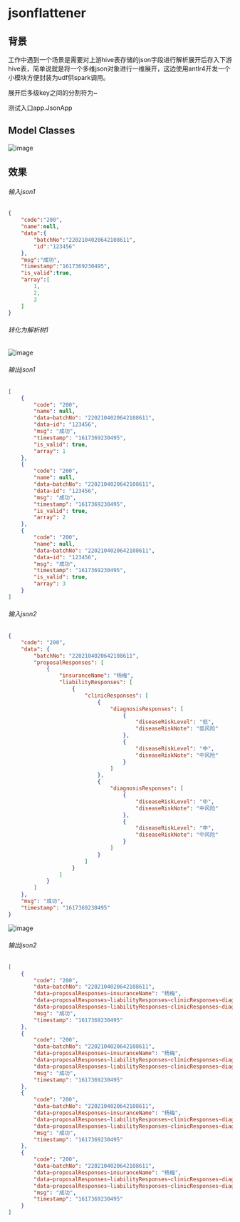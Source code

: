 # jsonflattener

## 背景

工作中遇到一个场景是需要对上游hive表存储的json字段进行解析展开后存入下游hive表，简单说就是将一个多维json对象进行一维展开，这边使用antlr4开发一个小模块方便封装为udf供spark调用。

展开后多级key之间的分割符为~

测试入口app.JsonApp

## Model Classes

![image](https://github.com/jiandongchen/jsonflatter/blob/main/image/model-classes.png)

## 效果

###### 输入json1

```json
{
    "code":"200",
    "name":null,
    "data":{
        "batchNo":"2202104020642108611",
        "id":"123456"
    },
    "msg":"成功",
    "timestamp":"1617369230495",
    "is_valid":true,
    "array":[
        1,
        2,
        3
    ]
}
```

###### 转化为解析树1

![image](https://github.com/jiandongchen/jsonflatter/blob/main/image/parse-tree1.png)

###### 输出json1

```json
[
	{
		"code": "200",
		"name": null,
		"data~batchNo": "2202104020642108611",
		"data~id": "123456",
		"msg": "成功",
		"timestamp": "1617369230495",
		"is_valid": true,
		"array": 1
	},
	{
		"code": "200",
		"name": null,
		"data~batchNo": "2202104020642108611",
		"data~id": "123456",
		"msg": "成功",
		"timestamp": "1617369230495",
		"is_valid": true,
		"array": 2
	},
	{
		"code": "200",
		"name": null,
		"data~batchNo": "2202104020642108611",
		"data~id": "123456",
		"msg": "成功",
		"timestamp": "1617369230495",
		"is_valid": true,
		"array": 3
	}
]
```

###### 输入json2

```json
{
	"code": "200",
	"data": {
		"batchNo": "2202104020642108611",
		"proposalResponses": [
			{
				"insuranceName": "杨梅",
				"liabilityResponses": [
					{
						"clinicResponses": [
							{
								"diagnosisResponses": [
									{
										"diseaseRiskLevel": "低",
										"diseaseRiskNote": "低风险"
									},
									{
										"diseaseRiskLevel": "中",
										"diseaseRiskNote": "中风险"
									}
								]
							},
							{
								"diagnosisResponses": [
									{
										"diseaseRiskLevel": "中",
										"diseaseRiskNote": "中风险"
									},
									{
										"diseaseRiskLevel": "中",
										"diseaseRiskNote": "中风险"
									}
								]
							}
						]
					}
				]
			}
		]
	},
	"msg": "成功",
	"timestamp": "1617369230495"
}
```

![image](https://github.com/jiandongchen/jsonflatter/blob/main/image/flatten-dataframe1.jpg)

###### 输出json2

```json
[
	{
		"code": "200",
		"data~batchNo": "2202104020642108611",
		"data~proposalResponses~insuranceName": "杨梅",
		"data~proposalResponses~liabilityResponses~clinicResponses~diagnosisResponses~diseaseRiskLevel": "低",
		"data~proposalResponses~liabilityResponses~clinicResponses~diagnosisResponses~diseaseRiskNote": "低风险",
		"msg": "成功",
		"timestamp": "1617369230495"
	},
	{
		"code": "200",
		"data~batchNo": "2202104020642108611",
		"data~proposalResponses~insuranceName": "杨梅",
		"data~proposalResponses~liabilityResponses~clinicResponses~diagnosisResponses~diseaseRiskLevel": "中",
		"data~proposalResponses~liabilityResponses~clinicResponses~diagnosisResponses~diseaseRiskNote": "中风险",
		"msg": "成功",
		"timestamp": "1617369230495"
	},
	{
		"code": "200",
		"data~batchNo": "2202104020642108611",
		"data~proposalResponses~insuranceName": "杨梅",
		"data~proposalResponses~liabilityResponses~clinicResponses~diagnosisResponses~diseaseRiskLevel": "中",
		"data~proposalResponses~liabilityResponses~clinicResponses~diagnosisResponses~diseaseRiskNote": "中风险",
		"msg": "成功",
		"timestamp": "1617369230495"
	},
	{
		"code": "200",
		"data~batchNo": "2202104020642108611",
		"data~proposalResponses~insuranceName": "杨梅",
		"data~proposalResponses~liabilityResponses~clinicResponses~diagnosisResponses~diseaseRiskLevel": "中",
		"data~proposalResponses~liabilityResponses~clinicResponses~diagnosisResponses~diseaseRiskNote": "中风险",
		"msg": "成功",
		"timestamp": "1617369230495"
	}
]
```

